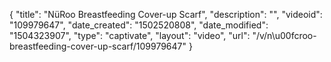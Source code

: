 {
    "title": "N&uuml;Roo Breastfeeding Cover-up Scarf",
    "description": "",
    "videoid": "109979647",
    "date_created": "1502520808",
    "date_modified": "1504323907",
    "type": "captivate",
    "layout": "video",
    "url": "\/v\/n\u00fcroo-breastfeeding-cover-up-scarf\/109979647"
}